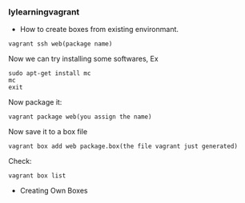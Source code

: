 ### lylearningvagrant

- How to create boxes from existing environmant.
```
vagrant ssh web(package name)
```
Now we can try installing some softwares, Ex
```
sudo apt-get install mc
mc
exit
```
Now package it:
```
vagrant package web(you assign the name)
```
Now save it to a box file
```
vagrant box add web package.box(the file vagrant just generated)
```
Check:
```
vagrant box list
```
- Creating Own Boxes
